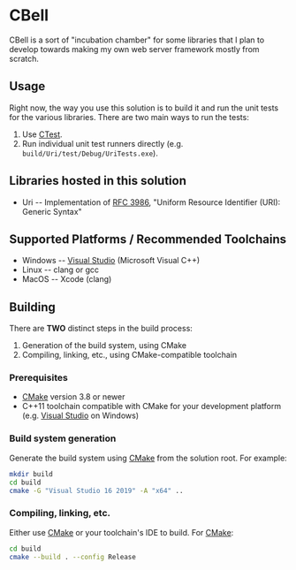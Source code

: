 # CBell

CBell is a sort of "incubation chamber" for some libraries that I plan to develop towards making my own web server framework mostly from scratch.

## Usage

Right now, the way you use this solution is to build it and run the unit tests for the various libraries.  There are two main ways to run the tests:

1. Use [CTest](https://cmake.org/cmake/help/latest/module/CTest.html).
2. Run individual unit test runners directly (e.g. `build/Uri/test/Debug/UriTests.exe`).

## Libraries hosted in this solution

* Uri -- Implementation of [RFC 3986](https://tools.ietf.org/html/rfc3986),
"Uniform Resource Identifier (URI): Generic Syntax"

## Supported Platforms / Recommended Toolchains

* Windows -- [Visual Studio](https://www.visualstudio.com/) (Microsoft Visual C++)
* Linux -- clang or gcc
* MacOS -- Xcode (clang)

## Building

There are **TWO** distinct steps in the build process:

1. Generation of the build system, using CMake
2. Compiling, linking, etc., using CMake-compatible toolchain

### Prerequisites

* [CMake](https://cmake.org/) version 3.8 or newer
* C++11 toolchain compatible with CMake for your development platform (e.g. [Visual Studio](https://www.visualstudio.com/) on Windows)

### Build system generation

Generate the build system using [CMake](https://cmake.org/) from the solution root.  For example:

```bash
mkdir build
cd build
cmake -G "Visual Studio 16 2019" -A "x64" ..
```

### Compiling, linking, etc.

Either use [CMake](https://cmake.org/) or your toolchain's IDE to build.
For [CMake](https://cmake.org/):

```bash
cd build
cmake --build . --config Release
```